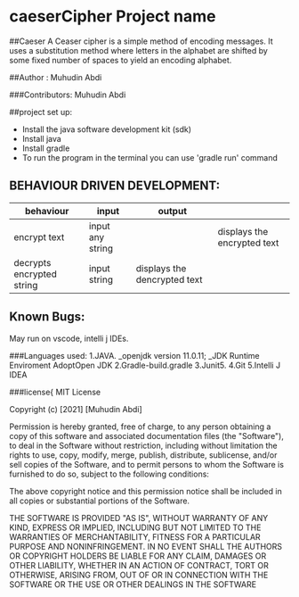 # caeserCipher Project name

##Caeser
A Ceaser cipher is a simple method of encoding messages.
It uses a substitution method where letters in the alphabet are shifted by some fixed number of spaces to yield an encoding alphabet.

##Author :
 Muhudin Abdi

###Contributors:
 Muhudin Abdi
 
 ##project set up:
 * Install the java software development kit (sdk)
 * Install java
 * Install gradle
 * To run the program in the terminal you can use 'gradle run' command


## BEHAVIOUR DRIVEN DEVELOPMENT:
|behaviour   | input  |  output |   |
|---|---|---|---|
| encrypt text|input any string|  | displays the encrypted text  |
| decrypts encrypted string| input string | displays the dencrypted text   |
## Known Bugs:
May run on
 vscode,
 intelli j IDEs.

###Languages used:
1.JAVA.
_openjdk version 11.0.11;
_JDK Runtime Enviroment AdoptOpen JDK
2.Gradle-build.gradle
3.Junit5.
4.Git
5.Intelli J IDEA

###license{ MIT License

Copyright (c) [2021] [Muhudin Abdi]

Permission is hereby granted, free of charge, to any person obtaining a copy of this software and associated documentation files (the "Software"), to deal in the Software without restriction, including without limitation the rights to use, copy, modify, merge, publish, distribute, sublicense, and/or sell copies of the Software, and to permit persons to whom the Software is furnished to do so, subject to the following conditions:

The above copyright notice and this permission notice shall be included in all copies or substantial portions of the Software.

THE SOFTWARE IS PROVIDED "AS IS", WITHOUT WARRANTY OF ANY KIND, EXPRESS OR IMPLIED, INCLUDING BUT NOT LIMITED TO THE WARRANTIES OF MERCHANTABILITY, FITNESS FOR A PARTICULAR PURPOSE AND NONINFRINGEMENT. IN NO EVENT SHALL THE AUTHORS OR COPYRIGHT HOLDERS BE LIABLE FOR ANY CLAIM, DAMAGES OR OTHER LIABILITY, WHETHER IN AN ACTION OF CONTRACT, TORT OR OTHERWISE, ARISING FROM, OUT OF OR IN CONNECTION WITH THE SOFTWARE OR THE USE OR OTHER DEALINGS IN THE SOFTWARE
